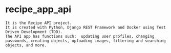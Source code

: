 # recipe_app_api
~~~~~  The project hasn't been finished yet :(  ~~~~~
It is the Recipe API project.
It is created with Python, Django REST Framework and Docker using Test Driven Development (TDD).
The API app has functions such:  updating user profiles, changing passwords, creating objects, uploading images, filtering and searching objects, and more.
